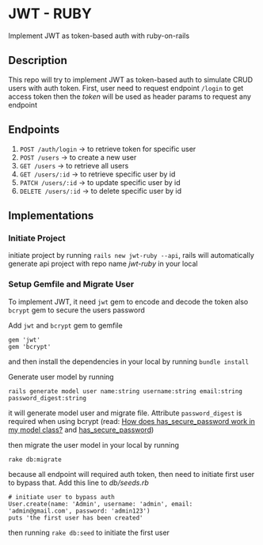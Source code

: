 # JWT - RUBY

Implement JWT as token-based auth with ruby-on-rails

## Description

This repo will try to implement JWT as token-based auth to simulate CRUD users with auth token. First, user need to request endpoint `/login` to get access token then the *token* will be used as header params to request any endpoint

## Endpoints

1. `POST /auth/login` -> to retrieve token for specific user
2. `POST /users` -> to create a new user
3. `GET /users` -> to retrieve all users
4. `GET /users/:id` -> to retrieve specific user by id
5. `PATCH /users/:id` -> to update specific user by id
6. `DELETE /users/:id` -> to delete specific user by id

## Implementations

### Initiate Project
initiate project by running `rails new jwt-ruby --api`, rails will automatically generate api project with repo name *jwt-ruby* in your local

### Setup Gemfile and Migrate User

To implement JWT, it need `jwt` gem to encode and decode the token also `bcrypt` gem to secure the users password

Add `jwt` and `bcrypt` gem to gemfile

```
gem 'jwt'
gem 'bcrypt'
```
and then install the dependencies in your local by running `bundle install`

Generate user model by running
```
rails generate model user name:string username:string email:string password_digest:string
```
it will generate model user and migrate file. Attribute `password_digest` is required when using bcrypt (read: [How does has_secure_password work in my model class?](https://stackoverflow.com/questions/15514847/how-does-has-secure-password-work-in-my-model-class) and [has_secure_password](https://apidock.com/rails/v4.0.2/ActiveModel/SecurePassword/ClassMethods/has_secure_password))

then migrate the user model in your local by running
```
rake db:migrate
```

because all endpoint will required auth token, then need to initiate first user to bypass that. Add this line to *db/seeds.rb*

```
# initiate user to bypass auth
User.create(name: 'Admin', username: 'admin', email: 'admin@gmail.com', password: 'admin123')
puts 'the first user has been created'
```
then running `rake db:seed` to initiate the first user
